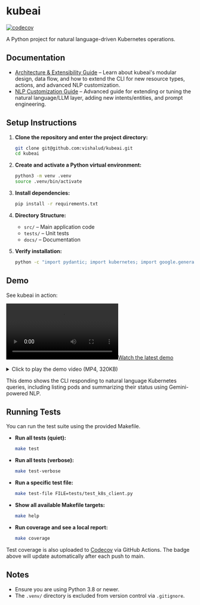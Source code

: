 # kubeai

[![codecov](https://codecov.io/gh/vishalud/kubeai/branch/main/graph/badge.svg)](https://codecov.io/gh/vishalud/kubeai)

A Python project for natural language-driven Kubernetes operations.

## Documentation

- [Architecture & Extensibility Guide](docs/architecture.md) – Learn about kubeai's modular design, data flow, and how to extend the CLI for new resource types, actions, and advanced NLP customization.
- [NLP Customization Guide](docs/nlp_customization.md) – Advanced guide for extending or tuning the natural language/LLM layer, adding new intents/entities, and prompt engineering.

## Setup Instructions

1. **Clone the repository and enter the project directory:**
   ```bash
   git clone git@github.com:vishalud/kubeai.git
   cd kubeai
   ```

2. **Create and activate a Python virtual environment:**
   ```bash
   python3 -m venv .venv
   source .venv/bin/activate
   ```

3. **Install dependencies:**
   ```bash
   pip install -r requirements.txt
   ```

4. **Directory Structure:**
   - `src/` – Main application code
   - `tests/` – Unit tests
   - `docs/` – Documentation

5. **Verify installation:**
   ```bash
   python -c "import pydantic; import kubernetes; import google.generativeai"
   ```

## Demo

See kubeai in action:

[![Watch the latest demo](docs/t-rec_2.mp4)](docs/t-rec_2.mp4)

<details>
<summary>Click to play the demo video (MP4, 320KB)</summary>

<video src="docs/t-rec_2.mp4" controls width="600"></video>

</details>

This demo shows the CLI responding to natural language Kubernetes queries, including listing pods and summarizing their status using Gemini-powered NLP.

## Running Tests

You can run the test suite using the provided Makefile.

- **Run all tests (quiet):**
  ```bash
  make test
  ```

- **Run all tests (verbose):**
  ```bash
  make test-verbose
  ```

- **Run a specific test file:**
  ```bash
  make test-file FILE=tests/test_k8s_client.py
  ```

- **Show all available Makefile targets:**
  ```bash
  make help
  ```

- **Run coverage and see a local report:**
  ```bash
  make coverage
  ```

Test coverage is also uploaded to [Codecov](https://codecov.io/gh/vishalud/kubeai) via GitHub Actions. The badge above will update automatically after each push to main.

## Notes
- Ensure you are using Python 3.8 or newer.
- The `.venv/` directory is excluded from version control via `.gitignore`. 
